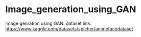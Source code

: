 # Image_generation_using_GAN
Image genration using GAN. dataset link: https://www.kaggle.com/datasets/splcher/animefacedataset
